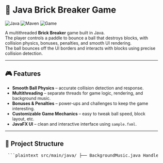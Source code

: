 # 🧱 Java Brick Breaker Game

![Java](https://img.shields.io/badge/Java-ED8B00?style=for-the-badge&logo=openjdk&logoColor=white)
![Maven](https://img.shields.io/badge/Maven-C71A36?style=for-the-badge&logo=apachemaven&logoColor=white)
![Game](https://img.shields.io/badge/Game-Brick%20Breaker-blue?style=for-the-badge)

A multithreaded **Brick Breaker** game built in Java.  
The player controls a paddle to bounce a ball that destroys blocks, with collision physics, bonuses, penalties, and smooth UI rendering.  
The ball bounces off the UI borders and interacts with blocks using precise collision detection.  

---

## 🎮 Features
- **Smooth Ball Physics** – accurate collision detection and response.
- **Multithreading** – separate threads for game logic, rendering, and background music.
- **Bonuses & Penalties** – power-ups and challenges to keep the game interesting.
- **Customizable Game Mechanics** – easy to tweak ball speed, block layout, etc.
- **JavaFX UI** – clean and interactive interface using `sample.fxml`.

---

## 📂 Project Structure
<pre> ```plaintext src/main/java/ ├── BackgroundMusic.java Handles in-game music ├── BallMovement.java Ball movement & collision ├── Block.java Block object definition ├── BlockSerializable.java Block saving/loading ├── Bonus.java Bonus logic ├── GameController.java Game state management ├── GameEngine.java Main game loop ├── GameIOController.java Save/load game data ├── GameInitializer.java Game setup ├── LoadSave.java File handling ├── Main.java Application entry point ├── MainMenuController.java Menu UI controller ├── Penalty.java Penalty logic ├── Score.java Score tracking ├── UIController.java UI rendering └── sample.fxml JavaFX UI layout ``` </pre>

